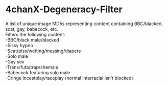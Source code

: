 # 4chanX-Degeneracy-Filter
A list of unique image MD5s representing content containing BBC/blacked, scat, gay, babecock, etc.  
Filters the following content:  
-BBC/black male/blacked  
-Sissy hypno  
-Scat/piss/wetting/messing/diapers  
-Solo male  
-Gay sex  
-Trans/futa/trap/shemale  
-Babecock featuring solo male  
-Cringe incestplay/raceplay (normal interracial isn't blocked)  
